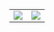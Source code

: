 <table>
  <tbody>
    <td>
      <a href="#">
        <img src="https://github-readme-stats.vercel.app/api/top-langs/?username=jwallet&langs_count=5&hide_border=true&hide_title=true" />
      </a>
    </td>
    <td>
      <a href="#">
       <img src="https://github-readme-stats.vercel.app/api?username=jwallet&show_icons=true&hide_border=true&line_height=35&hide_title=true" />
      </a>
    </td>
  </tbody>
</table>
